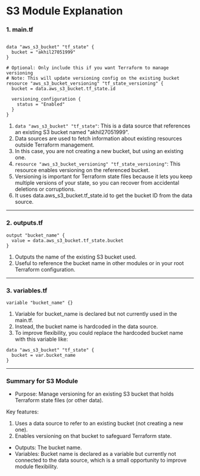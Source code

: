 # S3 Module Explanation

### 1. main.tf
```hcl

data "aws_s3_bucket" "tf_state" {
  bucket = "akhil27051999"
}

# Optional: Only include this if you want Terraform to manage versioning
# Note: This will update versioning config on the existing bucket
resource "aws_s3_bucket_versioning" "tf_state_versioning" {
  bucket = data.aws_s3_bucket.tf_state.id

  versioning_configuration {
    status = "Enabled"
  }
}
```

1. `data "aws_s3_bucket" "tf_state"`: This is a data source that references an existing S3 bucket named "akhil27051999".
2. Data sources are used to fetch information about existing resources outside Terraform management.
3. In this case, you are not creating a new bucket, but using an existing one.
4. `resource "aws_s3_bucket_versioning" "tf_state_versioning"`: This resource enables versioning on the referenced bucket.
5. Versioning is important for Terraform state files because it lets you keep multiple versions of your state, so you can recover from accidental deletions or corruptions.
6. It uses data.aws_s3_bucket.tf_state.id to get the bucket ID from the data source.

---

### 2. outputs.tf

```hcl
output "bucket_name" {
  value = data.aws_s3_bucket.tf_state.bucket
}
```
1. Outputs the name of the existing S3 bucket used.
2. Useful to reference the bucket name in other modules or in your root Terraform configuration.

---

### 3. variables.tf
```hcl
variable "bucket_name" {}
```

1. Variable for bucket_name is declared but not currently used in the main.tf.
2. Instead, the bucket name is hardcoded in the data source.
3. To improve flexibility, you could replace the hardcoded bucket name with this variable like:

```hcl
data "aws_s3_bucket" "tf_state" {
  bucket = var.bucket_name
}
```
---

### Summary for S3 Module

- Purpose: Manage versioning for an existing S3 bucket that holds Terraform state files (or other data).
  
Key features:
1. Uses a data source to refer to an existing bucket (not creating a new one).
2. Enables versioning on that bucket to safeguard Terraform state.
  - Outputs: The bucket name.
  - Variables: Bucket name is declared as a variable but currently not connected to the data source, which is a small opportunity to improve module flexibility.

